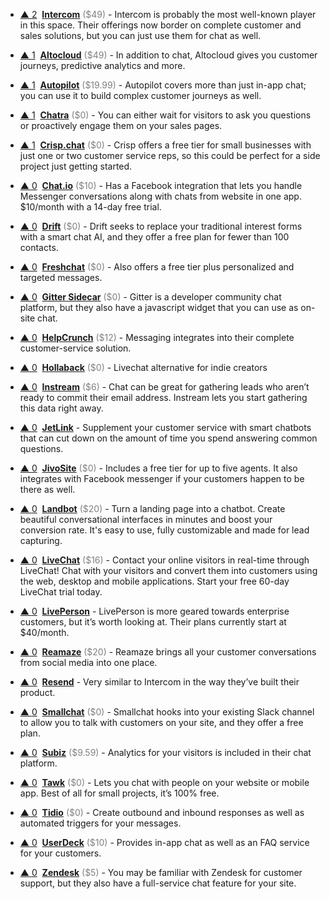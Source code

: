 - <a href="#vote-form" class="vote-link" rel="modal:open" id="recJyfknbN19UIveW">&#x25B2; <span class="count">2</span></a> &nbsp;**[Intercom](https://www.intercom.com/)** <span style="color: grey;">($49)</span> - Intercom is probably the most well-known player in this space. Their offerings now border on complete customer and sales solutions, but you can just use them for chat as well.

- <a href="#vote-form" class="vote-link" rel="modal:open" id="rec0Eu2iiyCUptcyf">&#x25B2; <span class="count">1</span></a> &nbsp;**[Altocloud](https://www.altocloud.com/)** <span style="color: grey;">($49)</span> - In addition to chat, Altocloud gives you customer journeys, predictive analytics and more.

- <a href="#vote-form" class="vote-link" rel="modal:open" id="rec6SRq2RKoghWo9j">&#x25B2; <span class="count">1</span></a> &nbsp;**[Autopilot](https://autopilothq.com/)** <span style="color: grey;">($19.99)</span> - Autopilot covers more than just in-app chat; you can use it to build complex customer journeys as well.

- <a href="#vote-form" class="vote-link" rel="modal:open" id="recbMUZrbuWUsa8Yv">&#x25B2; <span class="count">1</span></a> &nbsp;**[Chatra](https://chatra.io/)** <span style="color: grey;">($0)</span> - You can either wait for visitors to ask you questions or proactively engage them on your sales pages.

- <a href="#vote-form" class="vote-link" rel="modal:open" id="recettlNbB84tfleJ">&#x25B2; <span class="count">1</span></a> &nbsp;**[Crisp.chat](https://crisp.chat/en/)** <span style="color: grey;">($0)</span> - Crisp offers a free tier for small businesses with just one or two customer service reps, so this could be perfect for a side project just getting started.

- <a href="#vote-form" class="vote-link" rel="modal:open" id="recLX1ipMuwwFuh3N">&#x25B2; <span class="count">0</span></a> &nbsp;**[Chat.io](https://www.chat.io/)** <span style="color: grey;">($10)</span> - Has a Facebook integration that lets you handle Messenger conversations along with chats from website in one app. $10/month with a 14-day free trial.

- <a href="#vote-form" class="vote-link" rel="modal:open" id="rec697Hgyjm3mAY6o">&#x25B2; <span class="count">0</span></a> &nbsp;**[Drift](https://www.drift.com/)** <span style="color: grey;">($0)</span> - Drift seeks to replace your traditional interest forms with a smart chat AI, and they offer a free plan for fewer than 100 contacts.

- <a href="#vote-form" class="vote-link" rel="modal:open" id="recJsjBVvh74U5bR5">&#x25B2; <span class="count">0</span></a> &nbsp;**[Freshchat](https://www.freshchat.io/)** <span style="color: grey;">($0)</span> - Also offers a free tier plus personalized and targeted messages.

- <a href="#vote-form" class="vote-link" rel="modal:open" id="recXoKGsLuaVvMLYt">&#x25B2; <span class="count">0</span></a> &nbsp;**[Gitter Sidecar](https://sidecar.gitter.im/)** <span style="color: grey;">($0)</span> - Gitter is a developer community chat platform, but they also have a javascript widget that you can use as on-site chat.

- <a href="#vote-form" class="vote-link" rel="modal:open" id="recG7cFSY3bZ84lP9">&#x25B2; <span class="count">0</span></a> &nbsp;**[HelpCrunch](https://helpcrunch.com/)** <span style="color: grey;">($12)</span> - Messaging integrates into their complete customer-service solution.

- <a href="#vote-form" class="vote-link" rel="modal:open" id="recuZlf9EGOo35QC8">&#x25B2; <span class="count">0</span></a> &nbsp;**[Hollaback](https://hollabackapp.com/)** <span style="color: grey;">($0)</span> - Livechat alternative for indie creators

- <a href="#vote-form" class="vote-link" rel="modal:open" id="recuRwnioS2Q7Lj9F">&#x25B2; <span class="count">0</span></a> &nbsp;**[Instream](http://instream.io/en/)** <span style="color: grey;">($6)</span> - Chat can be great for gathering leads who aren’t ready to commit their email address. Instream lets you start gathering this data right away.

- <a href="#vote-form" class="vote-link" rel="modal:open" id="recdAKfs8D8ujHqrr">&#x25B2; <span class="count">0</span></a> &nbsp;**[JetLink](https://jetlink.io/)**  - Supplement your customer service with smart chatbots that can cut down on the amount of time you spend answering common questions.

- <a href="#vote-form" class="vote-link" rel="modal:open" id="reciKeIOfzpVXOO5D">&#x25B2; <span class="count">0</span></a> &nbsp;**[JivoSite](https://www.jivochat.com/)** <span style="color: grey;">($0)</span> - Includes a free tier for up to five agents. It also integrates with Facebook messenger if your customers happen to be there as well.

- <a href="#vote-form" class="vote-link" rel="modal:open" id="reciKLygTma7njqZA">&#x25B2; <span class="count">0</span></a> &nbsp;**[Landbot](https://landbot.io)** <span style="color: grey;">($20)</span> - Turn a landing page into a chatbot. Create beautiful conversational interfaces in minutes and boost your conversion rate. 
It's easy to use, fully customizable and made for lead capturing. 

- <a href="#vote-form" class="vote-link" rel="modal:open" id="recqmSvLnwJprultb">&#x25B2; <span class="count">0</span></a> &nbsp;**[LiveChat](https://www.livechatinc.com/?a=ePY_dwl81d&utm_source=PP&utm_medium=text&utm_content=v18&utm_campaign=pp_spm-checklist&utm_term=)** <span style="color: grey;">($16)</span> - Contact your online visitors in real-time through LiveChat! Chat with your visitors and convert them into customers using the web, desktop and mobile applications. Start your free 60-day LiveChat trial today.

- <a href="#vote-form" class="vote-link" rel="modal:open" id="recRMSU31vWrDmebm">&#x25B2; <span class="count">0</span></a> &nbsp;**[LivePerson](https://www.liveperson.com/)**  - LivePerson is more geared towards enterprise customers, but it’s worth looking at. Their plans currently start at $40/month.

- <a href="#vote-form" class="vote-link" rel="modal:open" id="recT4kt35Cn7o4sOR">&#x25B2; <span class="count">0</span></a> &nbsp;**[Reamaze](https://www.reamaze.com/)** <span style="color: grey;">($20)</span> - Reamaze brings all your customer conversations from social media into one place.

- <a href="#vote-form" class="vote-link" rel="modal:open" id="recpiFsVUK9XkKi4L">&#x25B2; <span class="count">0</span></a> &nbsp;**[Resend](https://resend.io/)**  - Very similar to Intercom in the way they’ve built their product.

- <a href="#vote-form" class="vote-link" rel="modal:open" id="recTjTM0gBEFbOD1X">&#x25B2; <span class="count">0</span></a> &nbsp;**[Smallchat](https://small.chat/)** <span style="color: grey;">($0)</span> - Smallchat hooks into your existing Slack channel to allow you to talk with customers on your site, and they offer a free plan.

- <a href="#vote-form" class="vote-link" rel="modal:open" id="recCA09FnmpwQ7tZ6">&#x25B2; <span class="count">0</span></a> &nbsp;**[Subiz](https://subiz.com/)** <span style="color: grey;">($9.59)</span> - Analytics for your visitors is included in their chat platform.

- <a href="#vote-form" class="vote-link" rel="modal:open" id="recW35vLvtfJq2wo0">&#x25B2; <span class="count">0</span></a> &nbsp;**[Tawk](https://www.tawk.to/)** <span style="color: grey;">($0)</span> - Lets you chat with people on your website or mobile app. Best of all for small projects, it’s 100% free.

- <a href="#vote-form" class="vote-link" rel="modal:open" id="recZQmkJRLWxEltCj">&#x25B2; <span class="count">0</span></a> &nbsp;**[Tidio](https://www.tidiochat.com/)** <span style="color: grey;">($0)</span> - Create outbound and inbound responses as well as automated triggers for your messages.

- <a href="#vote-form" class="vote-link" rel="modal:open" id="recJNKdg2x2GgrshZ">&#x25B2; <span class="count">0</span></a> &nbsp;**[UserDeck](https://userdeck.com/conversations)** <span style="color: grey;">($10)</span> - Provides in-app chat as well as an FAQ service for your customers.

- <a href="#vote-form" class="vote-link" rel="modal:open" id="reca2y4I1derzPA73">&#x25B2; <span class="count">0</span></a> &nbsp;**[Zendesk](https://www.zendesk.com/chat/)** <span style="color: grey;">($5)</span> - You may be familiar with Zendesk for customer support, but they also have a full-service chat feature for your site.

